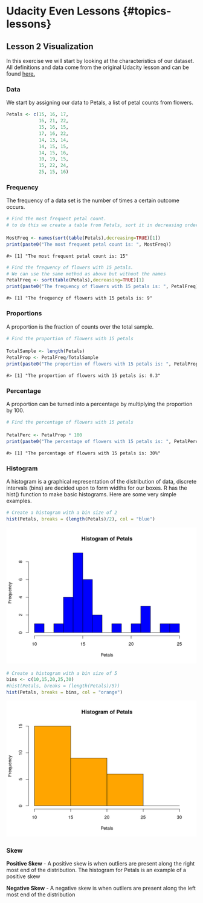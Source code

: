 
# Udacity Even Lessons {#topics-lessons}

## Lesson 2 Visualization

In this exercise we will start by looking at the characteristics of our dataset. All definitions and data come from the original Udacity lesson and can be found [here.](https://www.udacity.com/api/nodes/1480558581/supplemental_media/lesson2pdf/download "Lesson2.pdf")


### Data
We start by assigning our data to Petals, a list of petal counts from flowers.

```r
Petals <- c(15, 16, 17,
            16, 21, 22,
            15, 16, 15,
            17, 16, 22,
            14, 13, 14,
            14, 15, 15,
            14, 15, 16,
            10, 19, 15,
            15, 22, 24,
            25, 15, 16)
```


### Frequency
The frequency of a data set is the number of times a certain outcome occurs.


```r
# Find the most frequent petal count.
# to do this we create a table from Petals, sort it in decreasing order, and get the name of the first item.

MostFreq <- names(sort(table(Petals),decreasing=TRUE)[1])
print(paste0("The most frequent petal count is: ", MostFreq))
```

```
#> [1] "The most frequent petal count is: 15"
```


```r
# Find the frequency of flowers with 15 petals.
# We can use the same method as above but without the names
PetalFreq <- sort(table(Petals),decreasing=TRUE)[1]
print(paste0("The frequency of flowers with 15 petals is: ", PetalFreq))
```

```
#> [1] "The frequency of flowers with 15 petals is: 9"
```


### Proportions
A proportion is the fraction of counts over the total sample.


```r
# Find the proportion of flowers with 15 petals

TotalSample <- length(Petals)
PetalProp <- PetalFreq/TotalSample
print(paste0("The proportion of flowers with 15 petals is: ", PetalProp))
```

```
#> [1] "The proportion of flowers with 15 petals is: 0.3"
```


### Percentage
A proportion can be turned into a percentage by multiplying the proportion by 100.


```r
# Find the percentage of flowers with 15 petals

PetalPerc <- PetalProp * 100
print(paste0("The percentage of flowers with 15 petals is: ", PetalPerc, "%"))
```

```
#> [1] "The percentage of flowers with 15 petals is: 30%"
```


### Histogram
A histogram is a graphical representation of the distribution of data, discrete intervals (bins) are decided upon to form widths for our boxes. R has the hist() function to make basic histograms. Here are some very simple examples.


```r
# Create a histogram with a bin size of 2
hist(Petals, breaks = (length(Petals)/2), col = "blue")
```

<img src="lesson2_files/figure-html/unnamed-chunk-7-1.png" width="672" />


```r
# Create a histogram with a bin size of 5
bins <- c(10,15,20,25,30)
#hist(Petals, breaks = (length(Petals)/5))
hist(Petals, breaks = bins, col = "orange")
```

<img src="lesson2_files/figure-html/unnamed-chunk-8-1.png" width="672" />


### Skew
**Positive Skew** - A positive skew is when outliers are present along the right most end of the distribution. The histogram for Petals is an example of a positive skew

**Negative Skew** - A negative skew is when outliers are present along the left most end of the distribution
